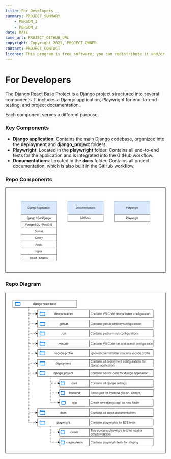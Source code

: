 ```yaml
---
title: For Developers
summary: PROJECT_SUMMARY
    - PERSON_1
    - PERSON_2
date: DATE
some_url: PROJECT_GITHUB_URL
copyright: Copyright 2023, PROJECT_OWNER
contact: PROJECT_CONTACT
license: This program is free software; you can redistribute it and/or modify it under the terms of the GNU Affero General Public License as published by the Free Software Foundation; either version 3 of the License, or (at your option) any later version.
---
```


# For Developers

The Django React Base Project is a Django project structured into several components.
It includes a Django application, Playwright for end-to-end testing, and project documentation.

Each component serves a different purpose.

### Key Components

- **[Django application](django/architecture-overview.md)**: Contains the main Django codebase, organized into the **deployment** and **django_project** folders.
- **Playwright**: Located in the **playwright** folder. Contains all end-to-end tests for the application and is integrated into the GitHub workflow.
- **Documentations**: Located in the **docs** folder. Contains all project documentation, which is also built in the GitHub workflow.

### Repo Components

![image.png](resources/repo-components.png)

### Repo Diagram

![image.png](resources/repo-overview.png)